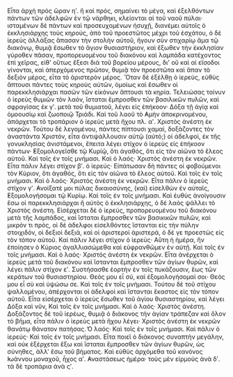 Εἶτα ἀρχὴ πρὸς ὥραν ηʹ. ἣ καὶ πρός, σημαίνει τὸ μέγα, καὶ ἐξελθόντων πάντων τῶν ἀδελφῶν ἐν τῷ νάρθηκι, κλείονται αἱ τοῦ ναοῦ πύλαι· ισταμένων δὲ πάντων καὶ προσευχομένων ἡσυχῇ, διανέμει αὐτοῖς ὁ ἐκκλησιάρχης τοὺς κηρούς, ἀπὸ τοῦ προεστῶτος μέχρι τοῦ ἐσχάτου, ὁ δέ ἱερεὺς ἀλλάξας ἅπασαν τὴν στολὴν αὐτοῦ, ἤγουν σὺν στιχαρίῳ ἅμα τῷ διακόνῳ, θυμιᾷ ἔσωθεν τὸ ἅγιον θυσιαστήριον, καὶ ἔξωθεν τὴν ἐκκλησίαν γύροθεν πᾶσαν, προπορευομένου τοῦ διακόνου καὶ λαμπάδα κατέχοντος ἐπὶ χεῖρας, εἰθ' οὕτως ἔξεσι διὰ τοῦ βορείου μέρους, δι' οὔ καὶ αἰ εἴσοδοι γίνονται, καὶ ἀπερχόμενος πρῶτον, θυμιᾷ τὸν προεστῶτα καὶ ἅπαν τὸ δεξιὸν μέρος, εἶτα τὸ ἀριστερὸν μέρος. Ὅταν δὲ ἐξέλθῃ ὁ ἰερεύς, εὐθὺς ἅπτουσι πάντες τοὺς κηροὺς αὐτῶν, ὁμοίως καὶ ἔσωθεν οἱ παρεκκλησιάρχαι πασῶν τῶν εἰκόνων ἅπτουσι τὰ κηρία. Τελειώσας τοίνυν ὁ ἱερεὺς θυμιῶν τὸν λαόν, ἵσταται ἔμπροσθεν τῶν βασιλικῶν πυλῶν, καὶ σφραγίσας ἐκ γʹ. μετὰ τοῦ θυμιατοῦ, λέγει εἰς ἐπήκοον· Δόξα τῇ ἁγίᾳ καὶ ὁμοουσίῳ καὶ ζωοποιῷ Τριάδι. Καὶ τοῦ λαοῦ τὸ ̓Αμὴν ἀποκρινομένου, ἀπάρχεται τὸ τροπάριον ὁ ἱερεὺς μετὰ ἤχου πλ. αʹ. Χριστὸς ἀνέστη ἐκ νεκρῶν. Τούτου δὲ λεγομένου, πάντες πίπτουσι χαμαί, δοξάζοντες τὸν ἀναστάντα Χριστόν, εἶτα ἀντιψάλλουσιν αὐτῷ (αὐτό;) οἱ ἀδελφοὶ, ἐκ τῆς γονυκλησίας ἀνιστάμενοι, ἔπειτα λέγει στίχον ὁ ἱερεὺς εἰς ἐπήκοον πάντων· ̓Εξομολογεῖσθε τῷ Κυρίῷ, ὅτι ἀγαθός, ὅτι εἰς τὸν αἰῶνα τὸ ἔλεος αὐτοῦ. Καὶ τοῖς ἐν τοῖς μνήμασι. Καὶ ὁ λαός· Χριστός ἀνέστη ἐκ νεκρῶν. Εἶτα πάλιν λέγει στίχον βʹ. ὁ ἱερεύς· Εἰπάτωσαν δὴ πάντες οἱ φοβούμενοι τὸν Κύριον, ὅτι ἀγαθός, ὅτι εἰς τὸν αἰῶνα τὸ ἔλεος αὐτοῦ. Καὶ τοῖς ἐν τοῖς μνήμασι. Καὶ ὁ λαός· Χριστός ἀνέστη ἐκ νεκρῶν. Εἶτα πάλιν ὁ ἱερεὺς στίχον γʹ. ̓Ανοίξατέ μοι πύλας δικαιοσύνης, (καὶ) εἰσελθὼν ἐν αὐταῖς, ̓Εξομολογήσομαι τῷ Κυρίῳ. Καὶ τοῖς ἐν τοῖς μνήμασι. Καὶ ἐυθὺς ἀνοίγουσιν ἔσω οἱ παρεκκλησιάρχαι ἢ αὐτὸς ὁ ἐκκλησιάρχης, ὁ δὲ λαὸς ψάλλει τὸ Χριστὸς ἀνέστη. Εἰσέρχεται δὲ ὁ ἱερεύς, προπορευομένου τοῦ διακόνου μετὰ τῆς λαμπάδος, καὶ ἵσταται ἔμπροσθεν τῶν βασικικῶν πυλῶν, καὶ μικρόν τι πρός, οἱ δὲ ἀδελφοι εἰσελθόντες ἵστανται εἰς τὴν πύλην στοιχιδόν, οἱ δεξιοὶ δεξιά, καὶ οἱ ἀριστεροὶ ἀριστερά, ὁ δὲ γε προεστὼς εἰς τὸν τόπον αὐτοῦ. Καὶ πάλιν λέγει στίχον ὁ ἱερεὺς· Αὕτη ἡ ἡμέρα, ἣν ἐποίησεν ὁ Κύριος ἀγαλλιασώμεθα καὶ εὐφρανθῶμεν ἐν αὐτῇ. Καὶ τοῖς ἐν τοῖς μνήμασι. Καὶ ὁ λαός· Χριστός ἀνέστη ἐκ νεκρῶν. Εἶτα ἀνέρχεται ὁ ἱερεὺς μετὰ τοῦ διακόνου καὶ ἵστανται ἔμπροσθεν τῶν ἁγίων θυρῶν, καὶ λέγει πάλιν στίχον εʹ. Συστήσασθε ἑορτὴν ἐν τοῖς πυκάζουσιν, ἕως τῶν κεράτων τοῦ θυσιαστηρίου. Θεός μου εἷ σύ, καὶ ἐξομολογήσομαί σοι· Θεός μου εἶ σὺ καὶ ὑψώσω σε. Καὶ τοῖς ἐν τοῖς μνήμασι. Τούτου δὲ τοῦ στίχου ψαλλομένου, ἀπέρχονται οἱ ἀδελφοὶ καὶ ἵστανται ἕκαστος εἰς τὸν τόπον αὐτοῦ. Εἶτα εἰσέρχεται ὁ ἱερεὺς ἔσωθεν τοῦ ἁγίου θυσιαστηρίου, καὶ λέγει Δόξα καὶ νῦν, Καὶ τοῖς ἐν τοῖς μνήμασι. Καὶ ὁ λαός· Χριστός ἀνέστη. Δοξάζοντος δὲ τοῦ ἱερέως, θυμιᾷ ὁ διάκονος τὴν ἁγίαν τράπεζαν καὶ ὅλον τὸ βῆμα, εἶτα πάλιν ὁ ἱερεὺς μετὰ ἤχου λέγει· Χριστὸς ἀνέστη ἐκ νεκρῶν θανάτῳ θάνατον πατήσας. ̔Ο λαός· Καὶ τοῖς ἐν τοῖς μνήμασι. Καὶ πάλιν ὁ ἱερεύς· Καὶ τοῖς ἐν τοῖς μνήμασι. Εἶτα ποιεῖ ὁ διάκονος συναπτὴν μεγάλην, καὶ οὐκ ἐξέρχεται ἔξω καὶ ἵσταται ἔμπροσθεν τῶν ἁγίων θυρῶν, ὡς σύνηθες, ἀλλ' ἔσω τοῦ βήματος. Καὶ εὐθὺς ἀρχόμεθα τοῦ κανόνος ̓Ιωάννου μοναχοῦ, ἦχος αʹ. ̓Αναστάσεως ἡμέρα· τοὺς μὲν εἱρμοὺς ἀνὰ δʹ. τὰ δὲ τροπάρια ἀνὰ ςʹ.
